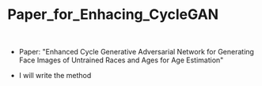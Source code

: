 # Paper_for_Enhacing_CycleGAN
<br/>

* Paper: "Enhanced Cycle Generative Adversarial Network for Generating Face Images of Untrained Races and Ages for Age Estimation"

* I will write the method
